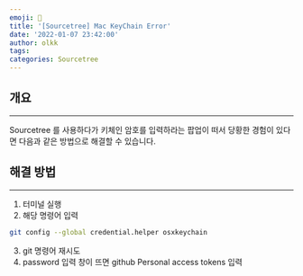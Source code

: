 ```yaml
---
emoji: 👻
title: '[Sourcetree] Mac KeyChain Error'
date: '2022-01-07 23:42:00'
author: olkk
tags: 
categories: Sourcetree
---
```


## 개요

---

Sourcetree 를 사용하다가 키체인 암호를 입력하라는 팝업이 떠서 당황한 경험이 있다면 다음과 같은 방법으로 해결할 수 있습니다.

## 해결 방법

---

1. 터미널 실행
2. 해당 명령어 입력

```bash
git config --global credential.helper osxkeychain
```

3. git 명령어 재시도
4. password 입력 창이 뜨면 github Personal access tokens 입력